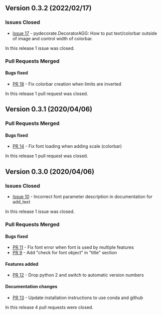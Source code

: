 ## Version 0.3.2 (2022/02/17)

### Issues Closed

* [Issue 17](https://github.com/pytroll/pydecorate/issues/17) - pydecorate.DecoratorAGG: How to put text/colorbar outside of image and control width of colorbar.

In this release 1 issue was closed.

### Pull Requests Merged

#### Bugs fixed

* [PR 18](https://github.com/pytroll/pydecorate/pull/18) - Fix colorbar creation when limits are inverted

In this release 1 pull request was closed.


## Version 0.3.1 (2020/04/06)

### Pull Requests Merged

#### Bugs fixed

* [PR 14](https://github.com/pytroll/pydecorate/pull/14) - Fix font loading when adding scale (colorbar)

In this release 1 pull request was closed.


## Version 0.3.0 (2020/04/06)

### Issues Closed

* [Issue 10](https://github.com/pytroll/pydecorate/issues/10) - Incorrect font parameter description in documentation for add_text

In this release 1 issue was closed.

### Pull Requests Merged

#### Bugs fixed

* [PR 11](https://github.com/pytroll/pydecorate/pull/11) - Fix font error when font is used by multiple features
* [PR 9](https://github.com/pytroll/pydecorate/pull/9) - Add "check for font object" in "title" section

#### Features added

* [PR 12](https://github.com/pytroll/pydecorate/pull/12) - Drop python 2 and switch to automatic version numbers

#### Documentation changes

* [PR 13](https://github.com/pytroll/pydecorate/pull/13) - Update installation instructions to use conda and github

In this release 4 pull requests were closed.
